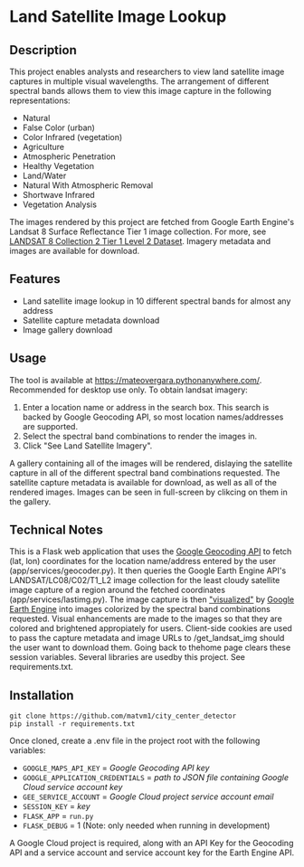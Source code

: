 # Land Satellite Image Lookup

## Description
This project enables analysts and researchers to view land satellite image captures in multiple visual wavelengths.
The arrangement of different spectral bands allows them to view this image capture in the following representations:
- Natural  
- False Color (urban)  
- Color Infrared (vegetation)  
- Agriculture  
- Atmospheric Penetration  
- Healthy Vegetation  
- Land/Water  
- Natural With Atmospheric Removal  
- Shortwave Infrared  
- Vegetation Analysis  

The images rendered by this project are fetched from Google Earth Engine's Landsat 8 Surface Reflectance Tier 1 image collection.
For more, see [LANDSAT 8 Collection 2 Tier 1 Level 2 Dataset](https://developers.google.com/earth-engine/datasets/catalog/LANDSAT_LC08_C02_T1_L2).
Imagery metadata and images are available for download.

## Features
- Land satellite image lookup in 10 different spectral bands for almost any address
- Satellite capture metadata download
- Image gallery download

## Usage
The tool is available at https://mateovergara.pythonanywhere.com/. Recommended for desktop use only.
To obtain landsat imagery:
1. Enter a location name or address in the search box. This search is backed by Google Geocoding API, so most location names/addresses are supported.
2. Select the spectral band combinations to render the images in.
3. Click "See Land Satellite Imagery".

A gallery containing all of the images will be rendered, dislaying the satellite capture in all of the different spectral band combinations requested.
The satellite capture metadata is available for download, as well as all of the rendered images.
Images can be seen in full-screen by clikcing on them in the gallery.

## Technical Notes
This is a Flask web application that uses the [Google Geocoding API](https://github.com/googlemaps/google-maps-services-python) to fetch (lat, lon) coordinates for the location name/address entered by the user (app/services/geocoder.py).
It then queries the Google Earth Engine API's LANDSAT/LC08/C02/T1_L2 image collection for the least cloudy satellite image capture of a region around the fetched coordinates (app/services/lastimg.py). The image capture is then ["visualized"](https://developers.google.com/earth-engine/apidocs/ee-image-visualize) by [Google Earth Engine](https://developers.google.com/earth-engine/guides/python_install) into images colorized by the spectral band combinations requested. Visual enhancements are made to the images so that they are colored and brightened appropiately for users.
Client-side cookies are used to pass the capture metadata and image URLs to /get_landsat_img should the user want to download them. Going back to thehome page clears these session variables.
Several libraries are usedby this project. See requirements.txt.

## Installation

    git clone https://github.com/matvm1/city_center_detector
    pip install -r requirements.txt

Once cloned, create a .env file in the project root with the following variables:
- `GOOGLE_MAPS_API_KEY` = *Google Geocoding API key*
- `GOOGLE_APPLICATION_CREDENTIALS` = *path to JSON file containing Google Cloud service account key*
- `GEE_SERVICE_ACCOUNT` = *Google Cloud project service account email*
- `SESSION_KEY` = *key*
- `FLASK_APP` = `run.py`
- `FLASK_DEBUG` = 1 (Note: only needed when running in development)

A Google Cloud project is required, along with an API Key for the Geocoding API and a service account and service account key for the Earth Engine API.